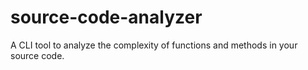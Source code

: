 # source-code-analyzer
A CLI tool to analyze the complexity of functions and methods in your source code.

